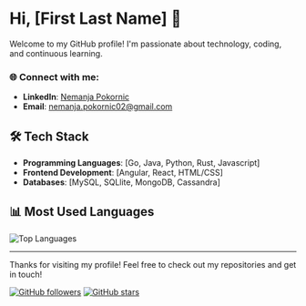 # Hi, [First Last Name] 👋

Welcome to my GitHub profile! I'm passionate about technology, coding, and continuous learning.

### 🌐 Connect with me:
- **LinkedIn**: [Nemanja Pokornic](https://www.linkedin.com/in/nemanja-pokorni%C4%87-81418725b/)
- **Email**: [nemanja.pokornic02@gmail.com](mailto:nemanja.pokornic02@gmail.com)

## 🛠 Tech Stack
- **Programming Languages**: [Go, Java, Python, Rust, Javascript]
- **Frontend Development**: [Angular, React, HTML/CSS]
- **Databases**: [MySQL, SQLlite, MongoDB, Cassandra]

## 📊 Most Used Languages
![Top Languages](https://github-readme-stats.vercel.app/api/top-langs/?username=bunjo01&layout=compact&theme=radical)

---

Thanks for visiting my profile! Feel free to check out my repositories and get in touch!

[![GitHub followers](https://img.shields.io/github/followers/your-username?label=Follow&style=social)](https://github.com/bunjo01)
[![GitHub stars](https://img.shields.io/github/stars/your-username?style=social)](https://github.com/bunjo01?tab=repositories)
